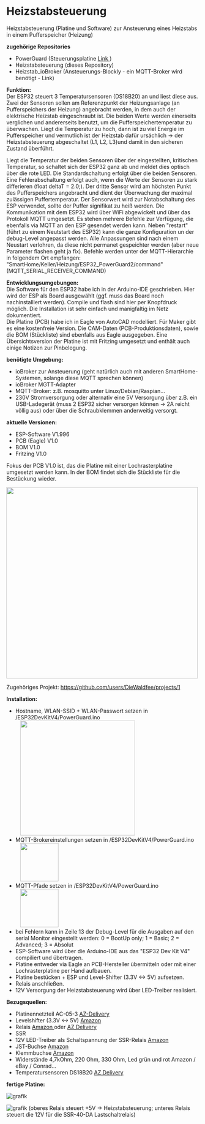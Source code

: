 # Heizstabsteuerung
Heizstabsteuerung (Platine und Software) zur Ansteuerung eines Heizstabs in einem Pufferspeicher (Heizung)

**zugehörige Repositories**<br>
- PowerGuard (Steuerungsplatine <a href="https://github.com/DieWaldfee/PowerGuard"> Link </a>)
- Heizstabsteuerung (dieses Repository)
- Heizstab_ioBroker (Ansteuerungs-Blockly - ein MQTT-Broker wird benötigt - Link)

**Funktion:** <br>
Der ESP32 steuert 3 Temperatursensoren (DS18B20) an und liest diese aus. Zwei der Sensoren sollen am Referenzpunkt der Heizungsanlage (an Pufferspeichers der Heizung) angebracht werden, in dem auch der elektrische Heizstab eingeschraubt ist. 
Die beiden Werte werden einerseits verglichen und andererseits benutzt, um die Pufferspeichertemperatur zu überwachen. Liegt die Temperatur zu hoch, dann ist zu viel Energie im Pufferspeicher und vermutlich ist der Heizstab dafür ursächlich -> der Heizstabsteuerung abgeschaltet (L1, L2, L3)und damit in den sicheren Zustand überführt.<p>
Liegt die Temperatur der beiden Sensoren über der eingestellten, kritischen Temperatur, so schaltet sich der ESP32 ganz ab und meldet dies optisch über die rote LED. Die Standardschaltung erfolgt über die beiden Sensoren. Eine Fehlerabschaltung erfolgt auch, wenn die Werte der Sensoren zu stark differieren (float deltaT = 2.0;). 
Der dritte Sensor wird am höchsten Punkt des Pufferspeichers angebracht und dient der Überwachung der maximal zulässigen Puffertemperatur. Der Sensorwert wird zur Notabschaltung des ESP verwendet, sollte der Puffer signifikat zu heiß werden.
Die Kommunikation mit dem ESP32 wird über WiFi abgewickelt und über das Protokoll MQTT umgesetzt. Es stehen mehrere Befehle zur Verfügung, die ebenfalls via MQTT an den ESP gesendet werden kann. Neben "restart" (führt zu einem Neutstart des ESP32) kann die ganze Konfiguration un der debug-Level angepasst werden. Alle Anpassungen sind nach einem Neustart verlohren, da diese nicht permanet gespeichter werden (aber neue Parameter flashen geht ja fix). Befehle werden unter der MQTT-Hierarchie in folgendem Ort empfangen: "SmartHome/Keller/Heizung/ESP32_PowerGuard2/command" (MQTT_SERIAL_RECEIVER_COMMAND)

**Entwicklungsumgebungen:** <br>
Die Software für den ESP32 habe ich in der Arduino-IDE geschrieben. Hier wird der ESP als Board ausgewählt (ggf. muss das Board noch nachinstalliert werden). Compile und flash sind hier per Knopfdruck möglich. Die Installation ist sehr einfach und manigfaltig im Netz dokumentiert.<br>
Die Platine (PCB) habe ich in Eagle von AutoCAD modelliert. Für Maker gibt es eine kostenfreie Version. Die CAM-Daten (PCB-Produktionsdaten), sowie die BOM (Stückliste) sind ebenfalls aus Eagle ausgegeben.
Eine Übersichtsversion der Platine ist mit Fritzing umgesetzt und enthält auch einige Notizen zur Pinbelegung.<br>

**benötigte Umgebung:** <br>
- ioBroker zur Ansteuerung (geht natürlich auch mit anderen SmartHome-Systemen, solange diese MQTT sprechen können)
- ioBroker MGTT-Adapter
- MQTT-Broker: z.B. mosquitto unter Linux/Debian/Raspian...
- 230V Stromversorgung oder alternativ eine 5V Versorgung über z.B. ein USB-Ladegerät (muss 2 ESP32 sicher versorgen können -> 2A reicht völlig aus) oder über die Schraubklemmen anderweitig versorgt.

**aktuelle Versionen:** <br>
- ESP-Software    V1.996
- PCB (Eagle) 	   V1.0
- BOM             V1.0
- Fritzing		      V1.0
 
Fokus der PCB V1.0 ist, das die Platine mit einer Lochrasterplatine umgesetzt werden kann.
In der BOM findet sich die Stückliste für die Bestückung wieder.

<img src="https://github.com/DieWaldfee/PowerGuard/assets/66571311/1c389b38-95ca-4472-810e-c5202d421479" width="500">

Zugehöriges Projekt: https://github.com/users/DieWaldfee/projects/1

**Installation:**
* Hostname, WLAN-SSID + WLAN-Passwort setzen in /ESP32DevKitV4/PowerGuard.ino <br>
&nbsp;&nbsp;&nbsp;<img src="https://github.com/DieWaldfee/PowerGuard/assets/66571311/75a4b105-765c-4cfd-9f36-0deae3ae548b" width="300">
* MQTT-Brokereinstellungen setzen in /ESP32DevKitV4/PowerGuard.ino <br>
&nbsp;&nbsp;&nbsp;<img src="https://github.com/DieWaldfee/PowerGuard/assets/66571311/897f06d6-190b-4414-a3dd-f5e2cfde511d" height="100">
* MQTT-Pfade setzen in /ESP32DevKitV4/PowerGuard.ino <br>
&nbsp;&nbsp;&nbsp;<img src="https://github.com/DieWaldfee/PowerGuard/assets/66571311/4f8c1ffd-b743-4ed1-b313-fc14fc3ef089" height="100">
* bei Fehlern kann in Zeile 13 der Debug-Level für die Ausgaben auf den serial Monitor eingestellt werden: 0 = BootUp only; 1 = Basic; 2 = Advanced; 3 = Absolut
* ESP-Software wird über die Arduino-IDE aus das "ESP32 Dev Kit V4" compiliert und übertragen.
* Platine entweder via Eagle an PCB-Hersteller übermitteln oder mit einer Lochrasterplatine per Hand aufbauen.
* Platine bestücken + ESP und Level-Shifter (3.3V <-> 5V) aufsetzen.
* Relais anschließen.
* 12V Versorgung der Heizstabsteuerung wird über LED-Treiber realisiert.

**Bezugsquellen:**
* Platinennetzteil AC-05-3    <a href="https://www.azdelivery.de/products/copy-of-220v-zu-5v-mini-netzteil"> AZ-Delivery </a>
* Levelshifter (3.3V <-> 5V)  <a href="https://www.amazon.de/RUNCCI-YUN-Pegelwandler-Converter-BiDirektional-Mikrocontroller/dp/B082F6BSB5/ref=sr_1_2?__mk_de_DE=%C3%85M%C3%85%C5%BD%C3%95%C3%91&crid=45TPZ9B8CUP9&keywords=level+shifter&qid=1699045033&sprefix=level+shifter%2Caps%2C103&sr=8-2"> Amazon </a>
* Relais <a href="https://www.amazon.de/gp/product/B0B5816YJ7/ref=ppx_yo_dt_b_search_asin_image?ie=UTF8&th=1"> Amazon </a> oder <a href="https://www.az-delivery.de/products/relais-modul"> AZ Delivery </a>
* SSR
* 12V LED-Treiber als Schaltspannung der SSR-Relais  <a href="https://www.amazon.de/gp/product/B082NLNCSB/ref=ppx_yo_dt_b_search_asin_image?ie=UTF8&psc=1"> Amazon </a>
* JST-Buchse <a href="https://www.amazon.de/gp/product/B0B2R99X99/ref=ppx_yo_dt_b_search_asin_title?ie=UTF8&psc=1"> Amazon </a>
* Klemmbuchse <a href="https://www.amazon.de/gp/product/B087RN8FDZ/ref=ppx_yo_dt_b_search_asin_title?ie=UTF8&th=1"> Amazon </a>
* Widerstände 4,7kOhm, 220 Ohm, 330 Ohm, Led grün und rot Amazon / eBay / Conrad...
* Temperatursensoren DS18B20 <a href="https://www.az-delivery.de/products/2er-set-ds18b20-mit-3m-kabel"> AZ Delivery </a>

**fertige Platine:**

![grafik](https://github.com/DieWaldfee/PowerGuard/assets/66571311/2c3fc57b-6fb9-496c-9dd0-f728c895b6c9)

![grafik](https://github.com/DieWaldfee/PowerGuard/assets/66571311/cb0928ba-aea0-4322-a46b-0f89a735b46d)
(oberes Relais steuert +5V -> Heizstabsteuerung; unteres Relais steuert die 12V für die SSR-40-DA Lastschaltrelais)
